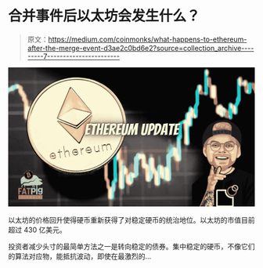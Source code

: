 # 合并事件后以太坊会发生什么？

> 原文：<https://medium.com/coinmonks/what-happens-to-ethereum-after-the-merge-event-d3ae2c0bd6e2?source=collection_archive---------7----------------------->

![](img/cb581b180d5a53598c4f720cdac2b271.png)

以太坊的价格回升使得硬币重新获得了对稳定硬币的统治地位。以太坊的市值目前超过 430 亿美元。

投资者减少头寸的最简单方法之一是转向稳定的债券。集中稳定的硬币，不像它们的算法对应物，能抵抗波动，即使在最激烈的…